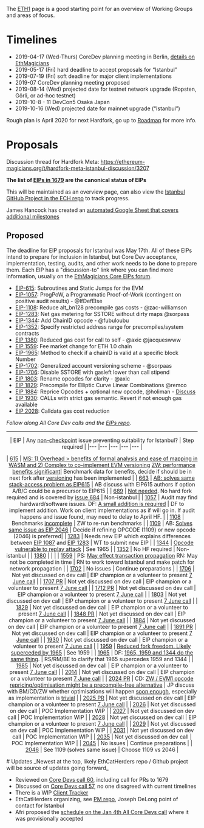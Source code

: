 <!-- TITLE: Istanbul -->
<!-- SUBTITLE: October 2019 Planned Ethereum Network Upgrade -->

The [ETH1](/eth1) page is a good starting point for an overview of Working Groups and areas of focus.
# Timelines
* 2019-04-17 (Wed-Thurs) CoreDev planning meeting in Berlin, [details on EthMagicians](https://ethereum-magicians.org/t/istanbul-eth1x-roadmap-planning-meeting-april-17th-18th-in-berlin/2899)
* 2019-05-17 (Fri) hard deadline to accept proposals for “Istanbul”
* 2019-07-19 (Fri) soft deadline for major client implementations
* 2019-07 CoreDev planning meeting proposed
* 2019-08-14 (Wed) projected date for testnet network upgrade (Ropsten, Görli, or ad-hoc testnet)
* 2019-10-8 - 11 DevCon5 Osaka Japan
* 2019-10-16 (Wed) projected date for mainnet upgrade (“Istanbul”)

Rough plan is April 2020 for next Hardfork, go up to [Roadmap](/roadmap) for more info.

# Proposals
Discussion thread for Hardfork Meta: https://ethereum-magicians.org/t/hardfork-meta-istanbul-discussion/3207

**The list of [EIPs in 1679](https://eips.ethereum.org/EIPS/eip-1679) are the canonical status of EIPs**

This will be maintained as an overview page, can also view the [Istanbul GitHub Project in the ECH repo](https://github.com/orgs/ethereum-cat-herders/projects/2) to track progress.

James Hancock has created an [automated Google Sheet that covers additional milestones](https://docs.google.com/spreadsheets/d/1Mgo7mJ6b6wimUwafsMo1l-b44uec28E_Hq8EQ7YdeEM/edit#gid=0)


## Proposed

The deadline for EIP proposals for Istanbul was May 17th. All of these EIPs intend to prepare for inclusion in Istanbul, but Core Dev acceptance, implementation, testing, audits, and other work needs to be done to prepare them. Each EIP has a "discussion-to" link where you can find more information, usually on the [EthMagicians Core EIPs forum](https://ethereum-magicians.org/c/eips/core-eips).

* [EIP-615](https://eips.ethereum.org/EIPS/eip-615): Subroutines and Static Jumps for the EVM
* [EIP-1057](https://eips.ethereum.org/EIPS/eip-1057): ProgPoW, a Programmatic Proof-of-Work (contingent on positive audit results) - @IfDefElse
* [EIP-1108](https://eips.ethereum.org/EIPS/eip-1108): Reduce alt_bn128 precompile gas costs - @zac-williamson
* [EIP-1283](https://github.com/ethereum/EIPs/blob/master/EIPS/eip-1283.md): Net gas metering for SSTORE without dirty maps @sorpass
* [EIP-1344](https://eips.ethereum.org/EIPS/eip-1344): Add ChainID opcode - @fubuloubu
* [EIP-1352](https://eips.ethereum.org/EIPS/eip-1352): Specify restricted address range for precompiles/system contracts
* [EIP 1380](https://eips.ethereum.org/EIPS/eip-1380): Reduced gas cost for call to self - @axic @jacqueswww
* [EIP 1559](https://eips.ethereum.org/EIPS/eip-1559): Fee market change for ETH 1.0 chain
* [EIP-1965](https://eips.ethereum.org/EIPS/eip-1965): Method to check if a chainID is valid at a specific block Number
* [EIP-1702](https://eips.ethereum.org/EIPS/eip-1702): Generalized account versioning scheme - @sorpaas
* [EIP-1706](https://eips.ethereum.org/EIPS/eip-1706): Disable SSTORE with gasleft lower than call stipend
* [EIP 1803](https://eips.ethereum.org/EIPS/eip-1803): Rename opcodes for clarity - @axic
* [EIP 1829](https://eips.ethereum.org/EIPS/eip-1829): Precompile for Elliptic Curve Linear Combinations @remco
* [EIP 1884](https://github.com/ethereum/EIPs/blob/dcc573e74adc0e6dd25821ddaabf862e8f85e107/EIPS/eip-1884.md): Reprice Opcodes + optional new opcode, @holiman - [Discuss](https://ethereum-magicians.org/t/opcode-repricing/3024)
* [EIP 1930](https://eips.ethereum.org/EIPS/eip-1930): CALLs with strict gas semantic. Revert if not enough gas available
* [EIP 2028](https://eips.ethereum.org/EIPS/eip-2028): Calldata gas cost reduction


_Follow along All Core Dev calls and the [EIPs repo](https://github.com/ethereum/EIPs)._

----

<div align="center">


| EIP | Any [non-checkpoint](https://docs.google.com/spreadsheets/d/1Mgo7mJ6b6wimUwafsMo1l-b44uec28E_Hq8EQ7YdeEM/edit#gid=0) issue preventing suitability for Istanbul? | Step required |
|---	|---	|---	|---	|---	|

| [615](https://eips.ethereum.org/EIPS/eip-615) | [MS: 1) Overhead > benefits of formal analysis and ease of mapping in WASM and 2) Complex to co-implement EVM versioning](https://youtu.be/lF_XxqxgVuA?t=883) [ZW: performance benefits significant](https://youtu.be/lF_XxqxgVuA?t=1308)| Benchmark data for benefits, decide if should be in next fork after [versioning](https://eips.ethereum.org/EIPS/eip-1702) has been implemented |
| [663](https://eips.ethereum.org/EIPS/eip-663) | [AB: solves same stack-access problem as EIP615](https://youtu.be/lF_XxqxgVuA?t=1934) | AB discuss with EIP615 authors if option A/B/C could be a precursor to EIP615 |
| [689](https://eips.ethereum.org/EIPS/eip-689) | [Not needed](https://youtu.be/lF_XxqxgVuA?t=283). No hard fork required and is covered by [issue 684](https://github.com/ethereum/EIPs/issues/684) | Non-istanbul |
| [1057](https://eips.ethereum.org/EIPS/eip-1057) | Audit may find hardward/software issues. DF: [A small addition is required](https://ethereum-magicians.org/t/eip-progpow-a-programmatic-proof-of-work/272/13) | DF to implement addition. Work on client implementations as if will go in. If audit happens and issue found, may need to delay to April HF. |
| [1108](https://eips.ethereum.org/EIPS/eip-1108) | Benchmarks [incomplete](https://youtu.be/lF_XxqxgVuA?t=2896) | ZW to re-run benchmarks |
| [1109](https://eips.ethereum.org/EIPS/eip-1109) | AB: [Solves same issue as EIP 2046](https://youtu.be/lF_XxqxgVuA?t=3163) | Decide if refining OPCODE (1109) or new opcode (2046) is preferred|
| [1283](https://eips.ethereum.org/EIPS/eip-1283) | Needs new EIP which explains differences between [EIP 1087](https://eips.ethereum.org/EIPS/eip-1087) and [EIP 1283](https://eips.ethereum.org/EIPS/eip-1283) | WT to submit new EIP |
| [1344](https://eips.ethereum.org/EIPS/eip-1344) | [Opcode vulnerable to replay attack](https://eips.ethereum.org/EIPS/eip-1965) | See 1965 |
| [1352](https://eips.ethereum.org/EIPS/eip-1352) | No HF required | Non-istanbul |
| [1380](https://eips.ethereum.org/EIPS/eip-1380) |  |  |
| [1559](https://eips.ethereum.org/EIPS/eip-1559) | PS: [May effect transaction propagation](https://youtu.be/lF_XxqxgVuA?t=4506) RN: May not be completed in time | RN to work toward Istanbul and make patch for network propagation |
| [1702](https://eips.ethereum.org/EIPS/eip-1702) | No issues | Continue preparations |
| [1706](https://eips.ethereum.org/EIPS/eip-1706) | Not yet discussed on dev call | EIP champion or a volunteer to present [7 June call](https://github.com/ethereum/pm/issues/102)  |
| [1707 PR](https://github.com/ethereum/EIPs/pull/1707) | Not yet discussed on dev call | EIP champion or a volunteer to present [7 June call](https://github.com/ethereum/pm/issues/102) |
| [1712 PR](https://github.com/ethereum/EIPs/pull/1712) | Not yet discussed on dev call | EIP champion or a volunteer to present [7 June call](https://github.com/ethereum/pm/issues/102) |
| [1803](https://eips.ethereum.org/EIPS/eip-1803) | Not yet discussed on dev call | EIP champion or a volunteer to present [7 June call](https://github.com/ethereum/pm/issues/102) |
| [1829](https://eips.ethereum.org/EIPS/eip-1829) | Not yet discussed on dev call | EIP champion or a volunteer to present [7 June call](https://github.com/ethereum/pm/issues/102) |
| [1848 PR](https://github.com/ethereum/EIPs/pull/1848) | Not yet discussed on dev call | EIP champion or a volunteer to present [7 June call](https://github.com/ethereum/pm/issues/102) |
| [1884](https://eips.ethereum.org/EIPS/eip-1884) | Not yet discussed on dev call | EIP champion or a volunteer to present [7 June call](https://github.com/ethereum/pm/issues/102) |
| [1891 PR](https://github.com/ethereum/EIPs/pull/1891) | Not yet discussed on dev call | EIP champion or a volunteer to present [7 June call](https://github.com/ethereum/pm/issues/102) |
| [1930](https://eips.ethereum.org/EIPS/eip-1930) | Not yet discussed on dev call | EIP champion or a volunteer to present [7 June call](https://github.com/ethereum/pm/issues/102) |
| [1959](https://eips.ethereum.org/EIPS/eip-1959) | [Reduced fork freedom. Likely superceded by 1965](https://eips.ethereum.org/EIPS/eip-1965) | See 1959 |
| [1965](https://eips.ethereum.org/EIPS/eip-1965) | DF: [1965, 1959 and 1344 do the same thing](https://youtu.be/lF_XxqxgVuA?t=3696). | RS/RM/BE to clarify that 1965 supercedes 1959 and 1344 |
| [1985](https://eips.ethereum.org/EIPS/eip-1985) | Not yet discussed on dev call | EIP champion or a volunteer to present [7 June call](https://github.com/ethereum/pm/issues/102) |
| [2014](https://eips.ethereum.org/EIPS/eip-2014) | Not yet discussed on dev call | EIP champion or a volunteer to present [7 June call](https://github.com/ethereum/pm/issues/102) |
| [2024 PR](https://github.com/ethereum/EIPs/pull/2024) | CD: [ZW / EVM1 opcode repricing/optimisation might be a precompile-free alternative](https://youtu.be/lF_XxqxgVuA?t=5054) | JP discuss with BM/CD/ZW whether optimisations will happen [soon enough](https://youtu.be/lF_XxqxgVuA?t=5347), especially as implementation is [trivial](https://youtu.be/lF_XxqxgVuA?t=5477) |
| [2025 PR](https://github.com/ethereum/EIPs/pull/2025) | Not yet discussed on dev call | EIP champion or a volunteer to present [7 June call](https://github.com/ethereum/pm/issues/102) |
| [2026](https://eips.ethereum.org/EIPS/eip-2026) | Not yet discussed on dev call | POC Implementation WIP |
| [2027](https://eips.ethereum.org/EIPS/eip-2027) | Not yet discussed on dev call | POC Implementation WIP |
| [2028](https://eips.ethereum.org/EIPS/eip-2028) | Not yet discussed on dev call | EIP champion or a volunteer to present [7 June call](https://github.com/ethereum/pm/issues/102) |
| [2029](https://eips.ethereum.org/EIPS/eip-2029) | Not yet discussed on dev call | POC Implementation WIP |
| [2031](https://eips.ethereum.org/EIPS/eip-2031) | Not yet discussed on dev call | POC Implementation WIP |
| [2035](https://eips.ethereum.org/EIPS/eip-2035) | Not yet discussed on dev call | POC Implementation WIP |
| [2045](https://github.com/ethereum/EIPs/pull/2045) | No issues | Continue preparations |
| [2046](https://eips.ethereum.org/EIPS/eip-2046) | See 1109 (solves same issue) | Choose 1109 vs 2046 |


</div>
# Updates
_Newest at the top, likely EthCatHerders repo / Github project will be source of updates going forward_

* Reviewed on [Core Devs call 60](https://github.com/ethereum/pm/issues/95), including call for PRs to 1679
* Discussed on [Core Devs call 57](https://github.com/ethereum/pm/issues/83), no one disagreed with current timelines
* There is a WIP [Client Tracker](/roadmap/istanbul/tracker)
* EthCatHerders organizing, see [PM repo](https://github.com/ethereum-cat-herders/PM/tree/master/Hard%20Fork%20Planning%20and%20Coordination), Joseph DeLong point of contact for Istanbul 
* Afri proposed the [schedule on the Jan 4th All Core Devs call](https://github.com/ethereum/pm/issues/66#issuecomment-450840440) where it was provisionally accepted


